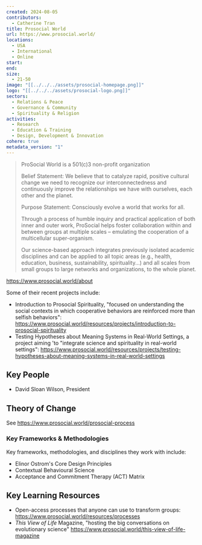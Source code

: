 ```yaml
---
created: 2024-08-05
contributors:
  - Catherine Tran
title: Prosocial World
url: https://www.prosocial.world/
locations:
  - USA
  - International
  - Online
start: 
end: 
size:
  - 21-50
image: "[[../../../assets/prosocial-homepage.png]]"
logo: "[[../../../assets/prosocial-logo.png]]"
sectors:
  - Relations & Peace
  - Governance & Community
  - Spirituality & Religion
activities:
  - Research
  - Education & Training
  - Design, Development & Innovation
cohere: true
metadata_version: "1"
---
```

>ProSocial World is a 501(c)3 non-profit organization
>
>Belief Statement: We believe that to catalyze rapid, positive cultural change we need to recognize our interconnectedness and continuously improve the relationships we have with ourselves, each other and the planet.
>
>Purpose Statement: Consciously evolve a world that works for all.
>
>Through a process of humble inquiry and practical application of both inner and outer work, ProSocial helps foster collaboration within and between groups at multiple scales – emulating the cooperation of a multicellular super-organism.
>
>Our science-based approach integrates previously isolated academic disciplines and can be applied to all topic areas (e.g., health, education, business, sustainability, spirituality...) and all scales from small groups to large networks and organizations, to the whole planet.

https://www.prosocial.world/about

Some of their recent projects include:
- Introduction to Prosocial Spirituality, "focused on understanding the social contexts in which cooperative behaviors are reinforced more than selfish behaviors": https://www.prosocial.world/resources/projects/introduction-to-prosocial-spirituality
- Testing Hypotheses about Meaning Systems in Real-World Settings, a project aiming 'to "integrate science and spirituality in real-world settings": https://www.prosocial.world/resources/projects/testing-hypotheses-about-meaning-systems-in-real-world-settings

## Key People

- David Sloan Wilson, President

## Theory of Change

See https://www.prosocial.world/prosocial-process

### Key Frameworks & Methodologies

Key frameworks, methodologies, and disciplines they work with include:

- Elinor Ostrom's Core Design Principles
- Contextual Behavioural Science
- Acceptance and Commitment Therapy (ACT) Matrix

## Key Learning Resources

- Open-access processes that anyone can use to transform groups: https://www.prosocial.world/resources/processes 
- *This View of Life* Magazine, "hosting the big conversations on evolutionary science" https://www.prosocial.world/this-view-of-life-magazine











